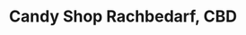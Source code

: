 ---
title: "Candy Shop Rachbedarf, CBD"
url: /frankfurt-am-main/candy-shop-rachbedarf-cbd/
shop: Allgemein
---